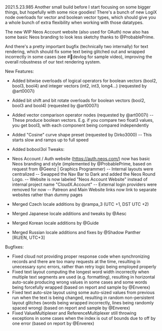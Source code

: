 2021.5.23.985
Another small build before I start focusing on some bigger things, but hopefully with some nice goodies! There's a bunch of new LogiX node overloads for vector and boolean vector types, which should give you a whole bunch of extra flexibility when working with those datatypes.

The new WIP Neos Account website (also used for OAuth) now also has some basic Neos branding to look less sketchy thanks to @ProbablePrime.

And there's a pretty important bugfix (technically two internally) for text rendering, which should fix some text being glitched out and wrapped incorrectly in some cases (see #🎥devlog for sample video), improving the overall robustness of our text rendering system.

New Features:
- Added bitwise overloads of logical operators for boolean vectors (bool2, bool3, bool4) and integer vectors (int2, int3, long4...) (requested by @art0007i)
- Added bit shift and bit rotate overloads for boolean vectors (bool2, bool3 and bool4) (requested by @art0007i)
- Added vector comparison operator nodes (requested by @art0007i)
-- These produce boolean vectors. E.g. if you compare two float3 values, you get bool3, with each component being compared independently
- Added "Cosine" curve shape preset (requested by Dirko3000)
-- This starts slow and ramps up to full speed
- Added bobool3ol
Tweaks:
- Neos Account / Auth website (https://auth.neos.com/) now has basic Neos branding and style (implemented by @ProbablePrime, based on request from @Geenz | Graphics Programmer)
-- Internal layouts were centralized
-- Swapped the Nav Bar to Dark and added the Neos Round Logo.
-- Website is now labeled "Neos Account Website" instead of internal project name "CloudX.Account"
-- External login providers were removed for now
-- Patreon and Main Website links now link to separate websites rather than dummy pages

- Merged Czech locale additions by @rampa_3 (UTC +1, DST UTC +2)
- Merged Japanese locale additions and tweaks by @Aesc
- Merged Korean locale additions by @Guide
- Merged Russian locale additions and fixes by @Shadow Panther [RU/EN, UTC+3]

Bugfixes:
- Fixed cloud not providing proper response code when synchronizing records and there are too many requests at the time, resulting in unecessary sync errors, rather than retry logic being employed properly
- Fixed text layout computing the longest word width incorrectly when multiple text segments are used (e.g. formatting), resulting in horizontal auto-scale producing wrong values in some cases and some words being forcefully wrapped (based on report and sample by @Enverex)
- Fixed text auto-size layout using some auto-sized values from previous run when the text is being changed, resulting in random non-persistent layout glitches (words being wrapped incorrectly, lines being randomly spaced wrong) (based on report and sample by @Enverex)
- Fixed ValueMultiplexer and ReferenceMultiplexer still throwing exceptions in some cases when the index is out of bounds due to off by one error (based on report by @Enverex)